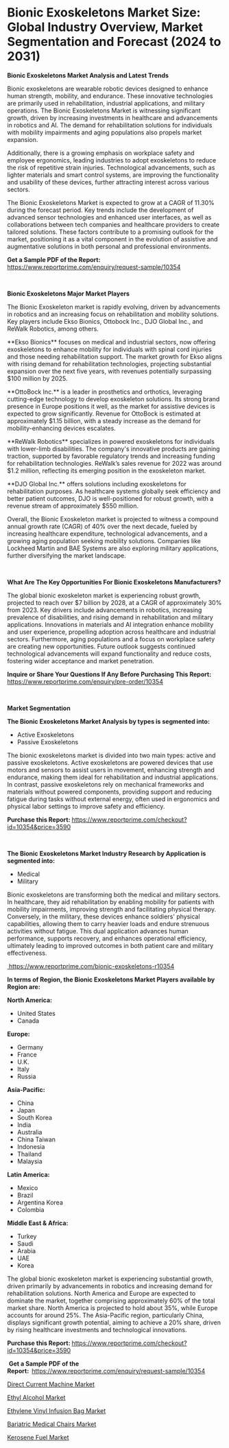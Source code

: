 <p><h1>Bionic Exoskeletons Market Size: Global Industry Overview, Market Segmentation and Forecast (2024 to 2031)</h1></p><p><strong>Bionic Exoskeletons Market Analysis and Latest Trends</strong></p>
<p><p>Bionic exoskeletons are wearable robotic devices designed to enhance human strength, mobility, and endurance. These innovative technologies are primarily used in rehabilitation, industrial applications, and military operations. The Bionic Exoskeletons Market is witnessing significant growth, driven by increasing investments in healthcare and advancements in robotics and AI. The demand for rehabilitation solutions for individuals with mobility impairments and aging populations also propels market expansion.</p><p>Additionally, there is a growing emphasis on workplace safety and employee ergonomics, leading industries to adopt exoskeletons to reduce the risk of repetitive strain injuries. Technological advancements, such as lighter materials and smart control systems, are improving the functionality and usability of these devices, further attracting interest across various sectors.</p><p>The Bionic Exoskeletons Market is expected to grow at a CAGR of 11.30% during the forecast period. Key trends include the development of advanced sensor technologies and enhanced user interfaces, as well as collaborations between tech companies and healthcare providers to create tailored solutions. These factors contribute to a promising outlook for the market, positioning it as a vital component in the evolution of assistive and augmentative solutions in both personal and professional environments.</p></p>
<p><strong>Get a Sample PDF of the Report:&nbsp;</strong> <a href="https://www.reportprime.com/enquiry/request-sample/10354?utm_campaign=1129&utm_medium=2&utm_source=Github&utm_content=ia&utm_term=16112024&utm_id=bionic-exoskeletons">https://www.reportprime.com/enquiry/request-sample/10354</a></p>
<p>&nbsp;</p>
<p><strong>Bionic Exoskeletons Major Market Players</strong></p>
<p><p>The Bionic Exoskeleton market is rapidly evolving, driven by advancements in robotics and an increasing focus on rehabilitation and mobility solutions. Key players include Ekso Bionics, Ottobock Inc., DJO Global Inc., and ReWalk Robotics, among others.</p><p>**Ekso Bionics** focuses on medical and industrial sectors, now offering exoskeletons to enhance mobility for individuals with spinal cord injuries and those needing rehabilitation support. The market growth for Ekso aligns with rising demand for rehabilitation technologies, projecting substantial expansion over the next five years, with revenues potentially surpassing $100 million by 2025.</p><p>**OttoBock Inc.** is a leader in prosthetics and orthotics, leveraging cutting-edge technology to develop exoskeleton solutions. Its strong brand presence in Europe positions it well, as the market for assistive devices is expected to grow significantly. Revenue for OttoBock is estimated at approximately $1.15 billion, with a steady increase as the demand for mobility-enhancing devices escalates.</p><p>**ReWalk Robotics** specializes in powered exoskeletons for individuals with lower-limb disabilities. The company's innovative products are gaining traction, supported by favorable regulatory trends and increasing funding for rehabilitation technologies. ReWalk’s sales revenue for 2022 was around $1.2 million, reflecting its emerging position in the exoskeleton market.</p><p>**DJO Global Inc.** offers solutions including exoskeletons for rehabilitation purposes. As healthcare systems globally seek efficiency and better patient outcomes, DJO is well-positioned for robust growth, with a revenue stream of approximately $550 million.</p><p>Overall, the Bionic Exoskeleton market is projected to witness a compound annual growth rate (CAGR) of 40% over the next decade, fueled by increasing healthcare expenditure, technological advancements, and a growing aging population seeking mobility solutions. Companies like Lockheed Martin and BAE Systems are also exploring military applications, further diversifying the market landscape.</p></p>
<p>&nbsp;</p>
<p><strong>What Are The Key Opportunities For Bionic Exoskeletons Manufacturers?</strong></p>
<p><p>The global bionic exoskeleton market is experiencing robust growth, projected to reach over $7 billion by 2028, at a CAGR of approximately 30% from 2023. Key drivers include advancements in robotics, increasing prevalence of disabilities, and rising demand in rehabilitation and military applications. Innovations in materials and AI integration enhance mobility and user experience, propelling adoption across healthcare and industrial sectors. Furthermore, aging populations and a focus on workplace safety are creating new opportunities. Future outlook suggests continued technological advancements will expand functionality and reduce costs, fostering wider acceptance and market penetration.</p></p>
<p><strong>Inquire or Share Your Questions If Any Before Purchasing This Report:</strong> <a href="https://www.reportprime.com/enquiry/pre-order/10354?utm_campaign=1129&utm_medium=2&utm_source=Github&utm_content=ia&utm_term=16112024&utm_id=bionic-exoskeletons">https://www.reportprime.com/enquiry/pre-order/10354</a></p>
<p>&nbsp;</p>
<p><strong>Market Segmentation</strong></p>
<p><strong>The Bionic Exoskeletons Market Analysis by types is segmented into:</strong></p>
<p><ul><li>Active Exoskeletons</li><li>Passive Exoskeletons</li></ul></p>
<p><p>The bionic exoskeletons market is divided into two main types: active and passive exoskeletons. Active exoskeletons are powered devices that use motors and sensors to assist users in movement, enhancing strength and endurance, making them ideal for rehabilitation and industrial applications. In contrast, passive exoskeletons rely on mechanical frameworks and materials without powered components, providing support and reducing fatigue during tasks without external energy, often used in ergonomics and physical labor settings to improve safety and efficiency.</p></p>
<p><strong>Purchase this Report:&nbsp;</strong><a href="https://www.reportprime.com/checkout?id=10354&price=3590&utm_campaign=1129&utm_medium=2&utm_source=Github&utm_content=ia&utm_term=16112024&utm_id=bionic-exoskeletons">https://www.reportprime.com/checkout?id=10354&price=3590</a></p>
<p>&nbsp;</p>
<p><strong>The Bionic Exoskeletons Market Industry Research by Application is segmented into:</strong></p>
<p><ul><li>Medical</li><li>Military</li></ul></p>
<p><p>Bionic exoskeletons are transforming both the medical and military sectors. In healthcare, they aid rehabilitation by enabling mobility for patients with mobility impairments, improving strength and facilitating physical therapy. Conversely, in the military, these devices enhance soldiers' physical capabilities, allowing them to carry heavier loads and endure strenuous activities without fatigue. This dual application advances human performance, supports recovery, and enhances operational efficiency, ultimately leading to improved outcomes in both patient care and military effectiveness.</p></p>
<p><a href="https://www.reportprime.com/bionic-exoskeletons-r10354?utm_campaign=1129&utm_medium=2&utm_source=Github&utm_content=ia&utm_term=16112024&utm_id=bionic-exoskeletons">&nbsp;https://www.reportprime.com/bionic-exoskeletons-r10354</a></p>
<p><strong>In terms of Region, the Bionic Exoskeletons Market Players available by Region are:</strong></p>
<p>
    <p> <strong> North America: </strong>
        <ul>
            <li>United States</li>
            <li>Canada</li>
        </ul>
        </p> 
    <p> <strong> Europe: </strong>
        <ul>
            <li>Germany</li>
            <li>France</li>
            <li>U.K.</li>
            <li>Italy</li>
            <li>Russia</li>
        </ul>
        </p> 
    <p> <strong> Asia-Pacific: </strong>
        <ul>
            <li>China</li>
            <li>Japan</li>
            <li>South Korea</li>
            <li>India</li>
            <li>Australia</li>
            <li>China Taiwan</li>
            <li>Indonesia</li>
            <li>Thailand</li>
            <li>Malaysia</li>
        </ul>
        </p> 
    <p> <strong> Latin America: </strong>
        <ul>
            <li>Mexico</li>
            <li>Brazil</li>
            <li>Argentina Korea</li>
            <li>Colombia</li>
        </ul>
        </p> 
    <p> <strong> Middle East & Africa: </strong>
        <ul>
            <li>Turkey</li>
            <li>Saudi</li>
            <li>Arabia</li>
            <li>UAE</li>
            <li>Korea</li>
        </ul>
    </p>
    </p>
<p><p>The global bionic exoskeleton market is experiencing substantial growth, driven primarily by advancements in robotics and increasing demand for rehabilitation solutions. North America and Europe are expected to dominate the market, together comprising approximately 60% of the total market share. North America is projected to hold about 35%, while Europe accounts for around 25%. The Asia-Pacific region, particularly China, displays significant growth potential, aiming to achieve a 20% share, driven by rising healthcare investments and technological innovations.</p></p>
<p><strong>Purchase this Report: </strong><a href="https://www.reportprime.com/checkout?id=10354&price=3590&utm_campaign=1129&utm_medium=2&utm_source=Github&utm_content=ia&utm_term=16112024&utm_id=bionic-exoskeletons">https://www.reportprime.com/checkout?id=10354&price=3590</a></p>
<p>&nbsp;<strong>Get a Sample PDF of the Report:&nbsp;&nbsp;</strong><a href="https://www.reportprime.com/enquiry/request-sample/10354?utm_campaign=1129&utm_medium=2&utm_source=Github&utm_content=ia&utm_term=16112024&utm_id=bionic-exoskeletons">https://www.reportprime.com/enquiry/request-sample/10354</a></p>
<p><strong></strong></p>
<p><p><a href="https://issuu.com/reportprime-2/docs/direct-current-machine-market-size-_fc438e556732ce?utm_campaign=1129&utm_medium=2&utm_source=Github&utm_content=ia&utm_term=16112024&utm_id=bionic-exoskeletons">Direct Current Machine Market</a></p><p><a href="https://www.linkedin.com/pulse/ethyl-alcohol-market-global-regional-analysis-focus-end-user-ixwdf?utm_campaign=1129&utm_medium=2&utm_source=Github&utm_content=ia&utm_term=16112024&utm_id=bionic-exoskeletons">Ethyl Alcohol Market</a></p><p><a href="https://github.com/GroverBarry/Market-Research-Report-List-7/blob/main/ethylene-vinyl-infusion-bag-market.md?utm_campaign=1129&utm_medium=2&utm_source=Github&utm_content=ia&utm_term=16112024&utm_id=bionic-exoskeletons">Ethylene Vinyl Infusion Bag Market</a></p><p><a href="https://www.linkedin.com/pulse/navigating-bariatric-medical-chairs-market-expert-analysis-vr8lc?utm_campaign=1129&utm_medium=2&utm_source=Github&utm_content=ia&utm_term=16112024&utm_id=bionic-exoskeletons">Bariatric Medical Chairs Market</a></p><p><a href="https://issuu.com/reportprime-2/docs/kerosene-fuel-market-size-2030.pptx_35d3f85bdbb0fe?utm_campaign=1129&utm_medium=2&utm_source=Github&utm_content=ia&utm_term=16112024&utm_id=bionic-exoskeletons">Kerosene Fuel Market</a></p></p>